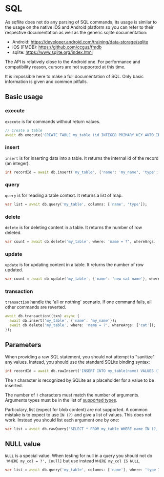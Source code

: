 # SQL

As sqflite does not do any parsing of SQL commands, its usage is similar to 
the usage on the native iOS and Android platform so you can refer to their 
respective documentation as well as the generic sqlite documentation:
- Android: https://developer.android.com/training/data-storage/sqlite
- iOS (FMDB): https://github.com/ccgus/fmdb
- sqlite: https://www.sqlite.org/index.html

The API is relatively close to the Android one. For performance and compatibility reason, 
cursors are not supported at this time.

It is impossible here to make a full documentation of SQL. Only basic information is given
and common pitfalls.

## Basic usage

### execute

`execute` is for commands without return values.

```dart
// Create a table
await db.execute('CREATE TABLE my_table (id INTEGER PRIMARY KEY AUTO INCREMENT, name TEXT, type TEXT)');
```

### insert

`insert` is for inserting data into a table. It returns the internal id of the record (an integer).

```dart
int recordId = await db.insert('my_table', {'name': 'my_name', 'type': 'my_type'});
```

### query

`query` is for reading a table context. It returns a list of map.

```dart
var list = await db.query('my_table', columns: ['name', 'type']);
```

### delete

`delete` is for deleting content in a table. It returns the number of row deleted.

```dart
var count = await db.delete('my_table', where: 'name = ?', whereArgs: ['cat']);
```

### update

`update` is for updating content in a table. It returns the number of row updated.

```dart
var count = await db.update('my_table', {'name': 'new cat name'}, where: 'name = ?', whereArgs: ['cat']);
```

### transaction

`transaction` handle the 'all or nothing' scenario. If one command fails, all other commands are reverted.

```dart
await db.transaction((txn) async {
  await db.insert('my_table', {'name': 'my_name'});
  await db.delete('my_table', where: 'name = ?', whereArgs: ['cat']);
});
```

## Parameters

When providing a raw SQL statement, you should not attempt to "sanitize" any values. Instead, you
should use the standard SQLite binding syntax:

```dart
int recordId = await db.rawInsert('INSERT INTO my_table(name) VALUES (?)', ['my_name']);
```

The `?` character is recognized by SQLite as a placeholder for a value to be inserted.

The number of `?` characters must match the number of arguments. Arguments types must be in the list of 
[supported types](supported_types.md).

Particulary, list (expect for blob content) are not supported. A common mistake is to expect to use `IN (?)` and give a list
of values. This does not work. Instead you should list each argument one by one:

```dart
var list = await db.rawQuery('SELECT * FROM my_table WHERE name IN (?, ?, ?)', ['cat', 'dog', 'fish']);
```

## NULL value

`NULL` is a special value. When testing for null in a query you should not do `'WHERE my_col = ?', [null]` but use 
instead `WHERE my_col IS NULL`.

```dart
var list = await db.query('my_table', columns: ['name'], where: 'type IS NULL');
```
